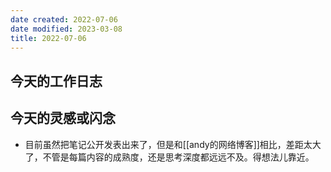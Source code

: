 ```yaml
---
date created: 2022-07-06
date modified: 2023-03-08
title: 2022-07-06
---
```


## 今天的工作日志

## 今天的灵感或闪念

- 目前虽然把笔记公开发表出来了，但是和[[andy的网络博客]]相比，差距太大了，不管是每篇内容的成熟度，还是思考深度都远远不及。得想法儿靠近。
